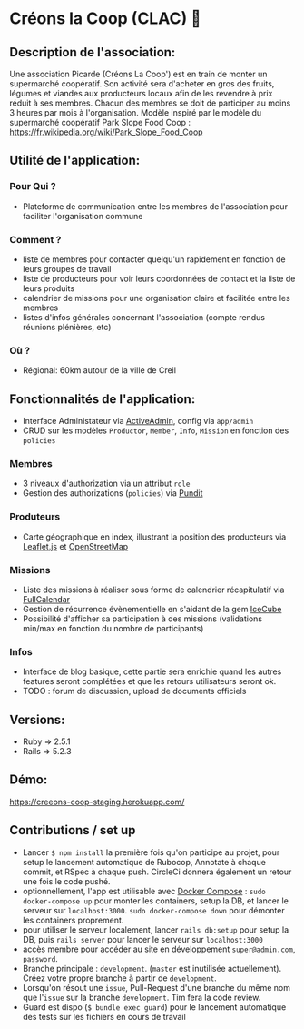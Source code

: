 # Créons la Coop (CLAC) :ear_of_rice:


## Description de l'association:

Une association Picarde (Créons La Coop') est en train de monter un supermarché coopératif. Son activité sera d'acheter en gros des fruits, légumes et viandes aux producteurs locaux afin de les revendre à prix réduit à ses membres. Chacun des membres se doit de participer au moins 3 heures par mois à l'organisation.
Modèle inspiré par le modèle du supermarché coopératif Park Slope Food Coop :
https://fr.wikipedia.org/wiki/Park_Slope_Food_Coop


## Utilité de l'application:

### Pour Qui ?

- Plateforme de communication entre les membres de l'association pour faciliter l'organisation commune

### Comment ?

- liste de membres pour contacter quelqu'un rapidement en fonction de leurs groupes de travail
- liste de producteurs pour voir leurs coordonnées de contact et la liste de leurs produits
- calendrier de missions pour une organisation claire et facilitée entre les membres
- listes d'infos générales concernant l'association (compte rendus réunions plénières, etc)

### Où ?

- Régional: 60km autour de la ville de Creil

## Fonctionnalités de l'application:

- Interface Administateur via [ActiveAdmin](https://activeadmin.info/), config via `app/admin`
- CRUD sur les modèles `Productor`, `Member`, `Info`, `Mission` en fonction des `policies`

### Membres

- 3 niveaux d'authorization via un attribut `role`
- Gestion des authorizations (`policies`) via [Pundit](https://github.com/varvet/pundit)

### Produteurs

- Carte géographique en index, illustrant la position des producteurs via [Leaflet.js](https://github.com/axyjo/leaflet-rails/) et [OpenStreetMap](https://wiki.openstreetmap.org/wiki/API_v0.6)

### Missions

- Liste des missions à réaliser sous forme de calendrier récapitulatif via [FullCalendar](https://fullcalendar.io/)
- Gestion de récurrence évènementielle en s'aidant de la gem [IceCube](https://github.com/seejohnrun/ice_cube)
- Possibilité d'afficher sa participation à des missions (validations min/max en fonction du nombre de participants)

### Infos

- Interface de blog basique, cette partie sera enrichie quand les autres features seront complétées et que les retours utilisateurs seront ok.
- TODO : forum de discussion, upload de documents officiels


## Versions:

- Ruby => 2.5.1
- Rails => 5.2.3


## Démo:

https://creeons-coop-staging.herokuapp.com/

## Contributions / set up

- Lancer `$ npm install` la première fois qu'on participe au projet, pour setup le lancement automatique de Rubocop, Annotate à chaque commit, et RSpec à chaque push. CircleCi donnera également un retour une fois le code pushé.
- optionnellement, l'app est utilisable avec [Docker Compose](https://docs.docker.com/compose/install/) : `sudo docker-compose up` pour monter les containers, setup la DB, et lancer le serveur sur `localhost:3000`. `sudo docker-compose down` pour démonter les containers proprement.
- pour utiliser le serveur localement, lancer `rails db:setup` pour setup la DB, puis `rails server` pour lancer le serveur sur `localhost:3000`
- accès membre pour accéder au site en développement `super@admin.com`, `password`.
- Branche principale : `development`. (`master` est inutilisée actuellement). Créez votre propre branche à partir de `development`.
- Lorsqu'on résout une `issue`, Pull-Request d'une branche du même nom que l'`issue` sur la branche `development`. Tim fera la code review.
- Guard est dispo (`$ bundle exec guard`) pour le lancement automatique des tests sur les fichiers en cours de travail
